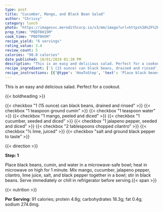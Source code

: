 ```yaml
---
type: post
title: "Cucumber, Mango, and Black Bean Salad"
author: "Chrissy"
category: lunch
photo: "https://imagesvc.meredithcorp.io/v3/mm/image?url=https%3A%2F%2Fimages.media-allrecipes.com%2Fuserphotos%2F836095.jpg"
prep_time: "P0DT0H15M"
cook_time: "P0DT0H5M"
recipe_yield: "6 servings"
rating_value: 3.4
review_count: 5
calories: "90.8 calories"
date_published: 10/01/2019 01:38 PM
description: "This is an easy and delicious salad. Perfect for a cookout."
recipe_ingredient: ['1 (15 ounce) can black beans, drained and rinsed', '1 teaspoon ground cumin', '1 teaspoon water', '1 mango, peeled and diced', '1 cucumber, seeded and diced', '1 jalapeno pepper, seeded and diced', '2 tablespoons chopped cilantro', '½ lime, juiced', 'salt and ground black pepper to taste']
recipe_instructions: [{'@type': 'HowToStep', 'text': 'Place black beans, cumin, and water in a microwave-safe bowl; heat in microwave on high for 1 minute. Mix mango, cucumber, jalapeno pepper, cilantro, lime juice, salt, and black pepper together in a bowl; stir in black beans. Serve immediately or chill in refrigerator before serving.\n'}]
---
```


This is an easy and delicious salad. Perfect for a cookout. 

{{< boldheading >}}

{{< checkbox "1 (15 ounce) can black beans, drained and rinsed" >}}
{{< checkbox "1 teaspoon ground cumin" >}}
{{< checkbox "1 teaspoon water" >}}
{{< checkbox "1  mango, peeled and diced" >}}
{{< checkbox "1  cucumber, seeded and diced" >}}
{{< checkbox "1  jalapeno pepper, seeded and diced" >}}
{{< checkbox "2 tablespoons chopped cilantro" >}}
{{< checkbox "½  lime, juiced" >}}
{{< checkbox "salt and ground black pepper to taste" >}}


{{< direction >}}

**Step: 1**

Place black beans, cumin, and water in a microwave-safe bowl; heat in microwave on high for 1 minute. Mix mango, cucumber, jalapeno pepper, cilantro, lime juice, salt, and black pepper together in a bowl; stir in black beans. Serve immediately or chill in refrigerator before serving.{{< span >}}

{{< nutrition >}}

**Per Serving:** 91 calories; protein 4.8g; carbohydrates 18.3g; fat 0.4g; sodium 274.6mg.
